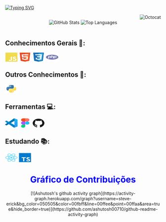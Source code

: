 [![Typing SVG](https://readme-typing-svg.demolab.com?font=Fira+Code&pause=1000&width=435&lines=Olá+eu+sou+Erick+Silva+%F0%9F%96%90;Tenho+19+anos+😄;Programador+front-end+junior+%E2%98%95)](https://git.io/typing-svg)

<div align="right">
  <img height="300em" src="https://cdn.discordapp.com/attachments/1036420102612074566/1036420148497764393/octocat-1667150298672.png" alt="Octocat" />
</div>

<div align="center">
  <img height="160em" src="https://github-readme-stats.vercel.app/api?username=steve-erick&show_icons=true&theme=algolia&include_all_commits=true&count_private=true" alt="GitHub Stats" />
  <img height="160em" src="https://github-readme-stats.vercel.app/api/top-langs/?username=steve-erick&layout=compact&langs_count=7&theme=algolia" alt="Top Languages" />
</div>

<br />

<div align="center" style="display: inline-block; text-align: left;">
  <h2>Conhecimentos Gerais 🥇:</h2>
  <img align="center" alt="JavaScript" height="30" width="40" src="https://raw.githubusercontent.com/devicons/devicon/master/icons/javascript/javascript-plain.svg" />
  <img align="center" alt="HTML5" height="30" width="40" src="https://raw.githubusercontent.com/devicons/devicon/master/icons/html5/html5-original.svg" />
  <img align="center" alt="CSS3" height="30" width="40" src="https://raw.githubusercontent.com/devicons/devicon/master/icons/css3/css3-original.svg" />
  <img align="center" alt="PHP" height="30" width="40" src="https://raw.githubusercontent.com/devicons/devicon/master/icons/php/php-plain.svg" />

  <h2>Outros Conhecimentos 🥈:</h2>
  <img align="center" alt="Python" height="30" width="40" src="https://raw.githubusercontent.com/devicons/devicon/master/icons/python/python-original.svg" />

  <h2>Ferramentas 💻:</h2>
  <img align="center" alt="VSCode" height="30" width="40" src="https://raw.githubusercontent.com/devicons/devicon/master/icons/vscode/vscode-original.svg" />
  <img align="center" alt="Figma" height="30" width="40" src="https://raw.githubusercontent.com/devicons/devicon/master/icons/figma/figma-original.svg" />
  <img align="center" alt="GitHub" height="30" width="40" src="https://raw.githubusercontent.com/devicons/devicon/master/icons/github/github-original.svg" />

  <h2>Estudando 📚:</h2>
  <img align="center" alt="React" height="30" width="40" src="https://raw.githubusercontent.com/devicons/devicon/master/icons/react/react-original.svg" />
  <img align="center" alt="TypeScript" height="30" width="40" src="https://raw.githubusercontent.com/devicons/devicon/master/icons/typescript/typescript-plain.svg" />
</div>

<br />

<h1 align="center" style="color:blue;">Gráfico de Contribuições</h1>

<div align="center">
  [![Ashutosh's github activity graph](https://activity-graph.herokuapp.com/graph?username=steve-erick&bg_color=050505&color=00fbff&line=00ffee&point=00ffaa&area=true&hide_border=true)](https://github.com/ashutosh00710/github-readme-activity-graph)
</div>
